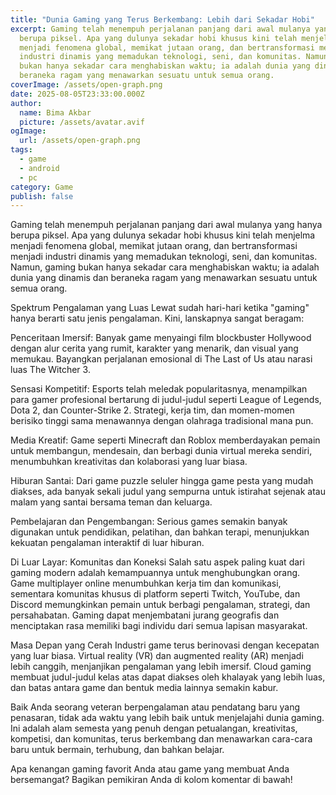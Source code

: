 ```yaml
---
title: "Dunia Gaming yang Terus Berkembang: Lebih dari Sekadar Hobi"
excerpt: Gaming telah menempuh perjalanan panjang dari awal mulanya yang hanya
  berupa piksel. Apa yang dulunya sekadar hobi khusus kini telah menjelma
  menjadi fenomena global, memikat jutaan orang, dan bertransformasi menjadi
  industri dinamis yang memadukan teknologi, seni, dan komunitas. Namun, gaming
  bukan hanya sekadar cara menghabiskan waktu; ia adalah dunia yang dinamis dan
  beraneka ragam yang menawarkan sesuatu untuk semua orang.
coverImage: /assets/open-graph.png
date: 2025-08-05T23:33:00.000Z
author:
  name: Bima Akbar
  picture: /assets/avatar.avif
ogImage:
  url: /assets/open-graph.png
tags:
  - game
  - android
  - pc
category: Game
publish: false
---
```

Gaming telah menempuh perjalanan panjang dari awal mulanya yang hanya berupa piksel. Apa yang dulunya sekadar hobi khusus kini telah menjelma menjadi fenomena global, memikat jutaan orang, dan bertransformasi menjadi industri dinamis yang memadukan teknologi, seni, dan komunitas. Namun, gaming bukan hanya sekadar cara menghabiskan waktu; ia adalah dunia yang dinamis dan beraneka ragam yang menawarkan sesuatu untuk semua orang.

Spektrum Pengalaman yang Luas Lewat sudah hari-hari ketika "gaming" hanya berarti satu jenis pengalaman. Kini, lanskapnya sangat beragam:

Penceritaan Imersif: Banyak game menyaingi film blockbuster Hollywood dengan alur cerita yang rumit, karakter yang menarik, dan visual yang memukau. Bayangkan perjalanan emosional di The Last of Us atau narasi luas The Witcher 3.

Sensasi Kompetitif: Esports telah meledak popularitasnya, menampilkan para gamer profesional bertarung di judul-judul seperti League of Legends, Dota 2, dan Counter-Strike 2. Strategi, kerja tim, dan momen-momen berisiko tinggi sama menawannya dengan olahraga tradisional mana pun.

Media Kreatif: Game seperti Minecraft dan Roblox memberdayakan pemain untuk membangun, mendesain, dan berbagi dunia virtual mereka sendiri, menumbuhkan kreativitas dan kolaborasi yang luar biasa.

Hiburan Santai: Dari game puzzle seluler hingga game pesta yang mudah diakses, ada banyak sekali judul yang sempurna untuk istirahat sejenak atau malam yang santai bersama teman dan keluarga.

Pembelajaran dan Pengembangan: Serious games semakin banyak digunakan untuk pendidikan, pelatihan, dan bahkan terapi, menunjukkan kekuatan pengalaman interaktif di luar hiburan.

Di Luar Layar: Komunitas dan Koneksi Salah satu aspek paling kuat dari gaming modern adalah kemampuannya untuk menghubungkan orang. Game multiplayer online menumbuhkan kerja tim dan komunikasi, sementara komunitas khusus di platform seperti Twitch, YouTube, dan Discord memungkinkan pemain untuk berbagi pengalaman, strategi, dan persahabatan. Gaming dapat menjembatani jurang geografis dan menciptakan rasa memiliki bagi individu dari semua lapisan masyarakat.

Masa Depan yang Cerah Industri game terus berinovasi dengan kecepatan yang luar biasa. Virtual reality (VR) dan augmented reality (AR) menjadi lebih canggih, menjanjikan pengalaman yang lebih imersif. Cloud gaming membuat judul-judul kelas atas dapat diakses oleh khalayak yang lebih luas, dan batas antara game dan bentuk media lainnya semakin kabur.

Baik Anda seorang veteran berpengalaman atau pendatang baru yang penasaran, tidak ada waktu yang lebih baik untuk menjelajahi dunia gaming. Ini adalah alam semesta yang penuh dengan petualangan, kreativitas, kompetisi, dan komunitas, terus berkembang dan menawarkan cara-cara baru untuk bermain, terhubung, dan bahkan belajar.

Apa kenangan gaming favorit Anda atau game yang membuat Anda bersemangat? Bagikan pemikiran Anda di kolom komentar di bawah!